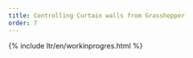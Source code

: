 ```yaml
---
title: Controlling Curtain walls from Grasshopper
order: 7
---
```


{% include ltr/en/workinprogres.html %}
